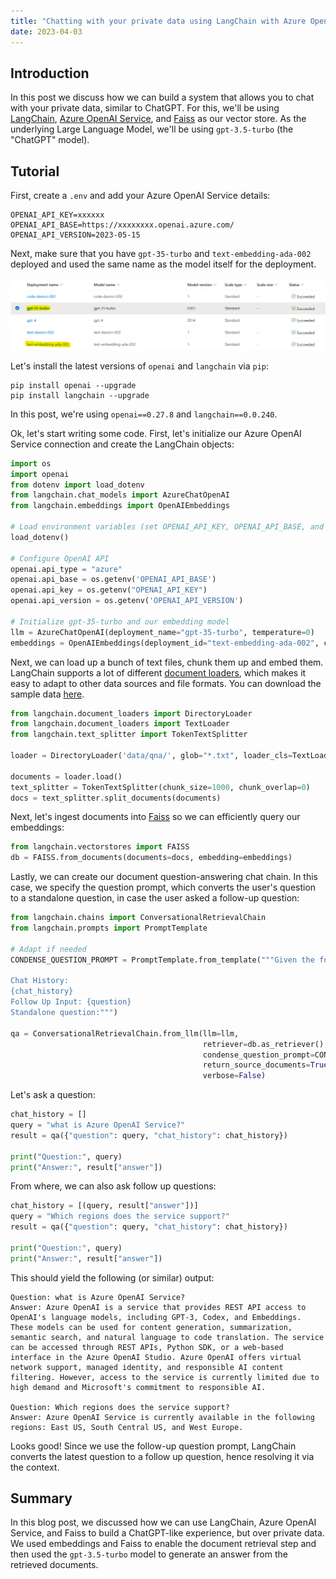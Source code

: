 ```yaml
---
title: "Chatting with your private data using LangChain with Azure OpenAI Service"
date: 2023-04-03
---
```

## Introduction

In this post we discuss how we can build a system that allows you to chat with your private data, similar to ChatGPT. For this, we'll be using [LangChain](https://docs.langchain.com/docs/), [Azure OpenAI Service](https://azure.microsoft.com/en-us/products/cognitive-services/openai-service), and [Faiss](https://github.com/facebookresearch/faiss) as our vector store. As the underlying Large Language Model, we'll be using `gpt-3.5-turbo` (the "ChatGPT" model).

## Tutorial

First, create a `.env` and add your Azure OpenAI Service details:

```
OPENAI_API_KEY=xxxxxx
OPENAI_API_BASE=https://xxxxxxxx.openai.azure.com/
OPENAI_API_VERSION=2023-05-15
```

Next, make sure that you have `gpt-35-turbo` and `text-embedding-ada-002` deployed and used the same name as the model itself for the deployment.

![Azure OpenAI Service Model Deployments](/images/model_deployments_chatgpt.png "Azure OpenAI Service Model Deployments")

Let's install the latest versions of `openai` and `langchain` via `pip`:

```
pip install openai --upgrade
pip install langchain --upgrade
```

In this post, we're using `openai==0.27.8` and `langchain==0.0.240`.

Ok, let's start writing some code. First, let's initialize our Azure OpenAI Service connection and create the LangChain objects:

```python
import os
import openai
from dotenv import load_dotenv
from langchain.chat_models import AzureChatOpenAI
from langchain.embeddings import OpenAIEmbeddings

# Load environment variables (set OPENAI_API_KEY, OPENAI_API_BASE, and OPENAI_API_VERSION in .env)
load_dotenv()

# Configure OpenAI API
openai.api_type = "azure"
openai.api_base = os.getenv('OPENAI_API_BASE')
openai.api_key = os.getenv("OPENAI_API_KEY")
openai.api_version = os.getenv('OPENAI_API_VERSION')

# Initialize gpt-35-turbo and our embedding model
llm = AzureChatOpenAI(deployment_name="gpt-35-turbo", temperature=0)
embeddings = OpenAIEmbeddings(deployment_id="text-embedding-ada-002", chunk_size=1)
```

Next, we can load up a bunch of text files, chunk them up and embed them. LangChain supports a lot of different [document loaders](https://python.langchain.com/en/latest/modules/indexes/document_loaders.html), which makes it easy to adapt to other data sources and file formats. You can download the sample data [here](https://github.com/microsoft/azure-openai-in-a-day-workshop/tree/main/data/qna).

```python
from langchain.document_loaders import DirectoryLoader
from langchain.document_loaders import TextLoader
from langchain.text_splitter import TokenTextSplitter

loader = DirectoryLoader('data/qna/', glob="*.txt", loader_cls=TextLoader, loader_kwargs={'autodetect_encoding': True})

documents = loader.load()
text_splitter = TokenTextSplitter(chunk_size=1000, chunk_overlap=0)
docs = text_splitter.split_documents(documents)
```

Next, let's ingest documents into [Faiss](https://github.com/facebookresearch/faiss) so we can efficiently query our embeddings:

```python
from langchain.vectorstores import FAISS
db = FAISS.from_documents(documents=docs, embedding=embeddings)
```

Lastly, we can create our document question-answering chat chain. In this case, we specify the question prompt, which converts the user's question to a standalone question, in case the user asked a follow-up question:

```python
from langchain.chains import ConversationalRetrievalChain
from langchain.prompts import PromptTemplate

# Adapt if needed
CONDENSE_QUESTION_PROMPT = PromptTemplate.from_template("""Given the following conversation and a follow up question, rephrase the follow up question to be a standalone question.

Chat History:
{chat_history}
Follow Up Input: {question}
Standalone question:""")

qa = ConversationalRetrievalChain.from_llm(llm=llm,
                                           retriever=db.as_retriever(),
                                           condense_question_prompt=CONDENSE_QUESTION_PROMPT,
                                           return_source_documents=True,
                                           verbose=False)
```

Let's ask a question:

```python
chat_history = []
query = "what is Azure OpenAI Service?"
result = qa({"question": query, "chat_history": chat_history})

print("Question:", query)
print("Answer:", result["answer"])
```

From where, we can also ask follow up questions:

```python
chat_history = [(query, result["answer"])]
query = "Which regions does the service support?"
result = qa({"question": query, "chat_history": chat_history})

print("Question:", query)
print("Answer:", result["answer"])
```

This should yield the following (or similar) output:

```
Question: what is Azure OpenAI Service?
Answer: Azure OpenAI is a service that provides REST API access to OpenAI's language models, including GPT-3, Codex, and Embeddings. These models can be used for content generation, summarization, semantic search, and natural language to code translation. The service can be accessed through REST APIs, Python SDK, or a web-based interface in the Azure OpenAI Studio. Azure OpenAI offers virtual network support, managed identity, and responsible AI content filtering. However, access to the service is currently limited due to high demand and Microsoft's commitment to responsible AI.

Question: Which regions does the service support?
Answer: Azure OpenAI Service is currently available in the following regions: East US, South Central US, and West Europe.
```

Looks good! Since we use the follow-up question prompt, LangChain converts the latest question to a follow up question, hence resolving it via the context.

## Summary

In this blog post, we discussed how we can use LangChain, Azure OpenAI Service, and Faiss to build a ChatGPT-like experience, but over private data. We used embeddings and Faiss to enable the document retrieval step and then used the `gpt-3.5-turbo` model to generate an answer from the retrieved documents.
